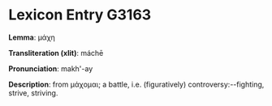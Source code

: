 # Lexicon Entry G3163

**Lemma**: μάχη

**Transliteration (xlit)**: máchē

**Pronunciation**: makh'-ay

**Description**:
from μάχομαι; a battle, i.e. (figuratively) controversy:--fighting, strive, striving.
